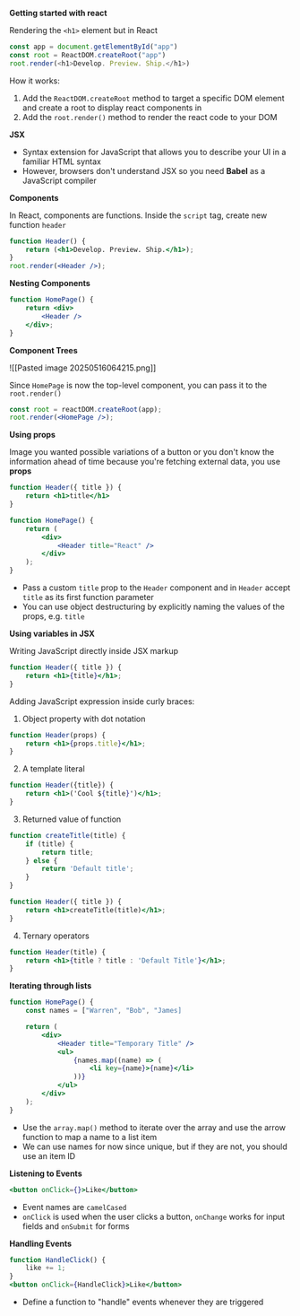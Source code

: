 **Getting started with react**

Rendering the `<h1>` element but in React

```js
const app = document.getElementById("app")
const root = ReactDOM.createRoot("app")
root.render(<h1>Develop. Preview. Ship.</h1>)
```

How it works:
1. Add the `ReactDOM.createRoot` method to target a specific DOM element and create a root to display react components in
2. Add the `root.render()` method to render the react code to your DOM

**JSX**
- Syntax extension for JavaScript that allows you to describe your UI in a familiar HTML syntax
- However, browsers don't understand JSX so you need **Babel** as a JavaScript compiler

**Components**

In React, components are functions. Inside the `script` tag, create new function `header`

```jsx
function Header() {
	return (<h1>Develop. Preview. Ship.</h1>);
}
root.render(<Header />);
```

**Nesting Components**

```jsx
function HomePage() {
	return <div>
		<Header />
	</div>;
}
```

**Component Trees**

![[Pasted image 20250516064215.png]]

Since `HomePage` is now the top-level component, you can pass it to the `root.render()`

```jsx
const root = reactDOM.createRoot(app);
root.render(<HomePage />);
```

**Using props**

Image you wanted possible variations of a button or you don't know the information ahead of time because you're fetching external data, you use **props**

```jsx
function Header({ title }) {
	return <h1>title</h1>
}

function HomePage() {
	return (
		<div>
			<Header title="React" />
		</div>
	);
}
```
- Pass a custom `title` prop to the `Header` component and in `Header` accept `title` as its first function parameter
- You can use object destructuring by explicitly naming the values of the props, e.g. `title`

**Using variables in JSX**

Writing JavaScript directly inside JSX markup

```jsx
function Header({ title }) {
	return <h1>{title}</h1>;
}
```

Adding JavaScript expression inside curly braces:

1. Object property with dot notation
```jsx
function Header(props) {
	return <h1>{props.title}</h1>;
}
```

2. A template literal
```jsx
function Header({title}) {
	return <h1>('Cool ${title}')</h1>;
}
```

3. Returned value of function
```jsx
function createTitle(title) {
	if (title) {
		return title;
	} else {
		return 'Default title';
	}
}

function Header({ title }) {
	return <h1>createTitle(title)</h1>;
}
```

4. Ternary operators
```jsx
function Header(title) {
	return <h1>{title ? title : 'Default Title'}</h1>;
}
```


**Iterating through lists**

```jsx
function HomePage() {
	const names = ["Warren", "Bob", "James]

	return (
		<div>
			<Header title="Temporary Title" />
			<ul>
				{names.map((name) => (
					<li key={name}>{name}</li>
				))}
			</ul>
		</div>
	);
}
```
- Use the `array.map()` method to iterate over the array and use the arrow function to map a name to a list item
- We can use names for now since unique, but if they are not, you should use an item ID

**Listening to Events**

```jsx
<button onClick={}>Like</button>
```
- Event names are `camelCased`
- `onClick` is used when the user clicks a button, `onChange` works for input fields and `onSubmit` for forms

**Handling Events**

```jsx
function HandleClick() {
	like += 1;
}
<button onClick={HandleClick}>Like</button>
```
- Define a function to "handle" events whenever they are triggered

